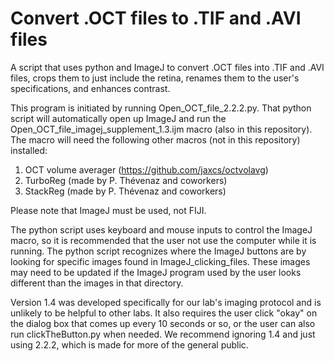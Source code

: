 # Convert .OCT files to .TIF and .AVI files
 A script that uses python and ImageJ to convert .OCT files into .TIF and .AVI files, crops them to just include the retina, renames them to the user's specifications, and enhances contrast.

This program is initiated by running Open_OCT_file_2.2.2.py. That python script will automatically open up ImageJ and run the Open_OCT_file_imagej_supplement_1.3.ijm macro (also in this repository). The macro will need the following other macros (not in this repository) installed:
1. OCT volume averager (https://github.com/jaxcs/octvolavg)
2. TurboReg (made by P. Thévenaz and coworkers)
3. StackReg (made by P. Thévenaz and coworkers)

Please note that ImageJ must be used, not FIJI.

The python script uses keyboard and mouse inputs to control the ImageJ macro, so it is recommended that the user not use the computer while it is running. The python script recognizes where the ImageJ buttons are by looking for specific images found in ImageJ_clicking_files. These images may need to be updated if the ImageJ program used by the user looks different than the images in that directory.

Version 1.4 was developed specifically for our lab's imaging protocol and is unlikely to be helpful to other labs. It also requires the user click "okay" on the dialog box that comes up every 10 seconds or so, or the user can also run clickTheButton.py when needed. We recommend ignoring 1.4 and just using 2.2.2, which is made for more of the general public.
